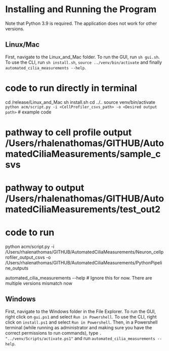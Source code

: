# Installing and Running the Program

Note that Python 3.9 is required. The application does not work for other versions.

## Linux/Mac

First, navigate to the Linux_and_Mac folder. To run the GUI, run `sh gui.sh`. To use the CLI,  run `sh install.sh`, `source ../venv/bin/activate` and finally `automated_cilia_measurements --help`.

# code to run directly in terminal
cd /release/Linux_and_Mac
sh install.sh
cd ../..
source venv/bin/activate
`python acm/script.py -i <CellProfiler_csvs_path> -o <Desired output path>` # example code

# pathway to cell profile output /Users/rhalenathomas/GITHUB/AutomatedCiliaMeasurements/sample_csvs
# pathway to output /Users/rhalenathomas/GITHUB/AutomatedCiliaMeasurements/test_out2
# code to run
python acm/script.py -i /Users/rhalenathomas/GITHUB/AutomatedCiliaMeasurements/Neuron_cellprofiler_output_csvs -o /Users/rhalenathomas/GITHUB/AutomatedCiliaMeasurements/PythonPipeline_outputs


automated_cilia_measurements --help # Ignore this for now. There are multiple versions mismatch now



## Windows

First, navigate to the Windows folder in the File Explorer.  To run the GUI, right click on `gui.ps1` and select `Run in Powershell`.  To use the CLI, right click on `install.ps1` and select `Run in Powershell`.  Then, in a Powershell terminal (while running as administrator and making sure you have the correct permissions to run commands), type `. "../venv/Scripts/activate.ps1"` and run `automated_cilia_measurements --help`.


